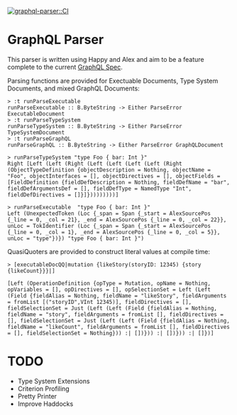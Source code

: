 [![graphql-parser::CI](https://github.com/solomon-b/graphql-parser/actions/workflows/haskell.yml/badge.svg)](https://github.com/solomon-b/graphql-parser/actions/workflows/haskell.yml)

# GraphQL Parser

This parser is written using Happy and Alex and aim to be a feature
complete to the current [GraphQL Spec](https://spec.graphql.org/).

Parsing functions are provided for Exectuable Documents, Type System Documents, and mixed GraphQL Documents:
```
> :t runParseExecutable 
runParseExecutable :: B.ByteString -> Either ParseError ExecutableDocument
> :t runParseTypeSystem 
runParseTypeSystem :: B.ByteString -> Either ParseError TypeSystemDocument
> :t runParseGraphQL 
runParseGraphQL :: B.ByteString -> Either ParseError GraphQLDocument
```

```
> runParseTypeSystem "type Foo { bar: Int }"
Right [Left (Left (Right (Left (Left (Left (Left (Right (ObjectTypeDefinition {objectDescription = Nothing, objectName = "Foo", objectInterfaces = [], objectDirectives = [], objectFields = [FieldDefinition {fieldDefDescription = Nothing, fieldDefName = "bar", fieldDefArgumentsDef = [], fieldDefType = NamedType "Int", fieldDefDirectives = []}]}))))))))]

> runParseExecutable  "type Foo { bar: Int }"
Left (UnexpectedToken (Loc {_span = Span {_start = AlexSourcePos {_line = 0, _col = 21}, _end = AlexSourcePos {_line = 0, _col = 22}}, unLoc = TokIdentifier (Loc {_span = Span {_start = AlexSourcePos {_line = 0, _col = 1}, _end = AlexSourcePos {_line = 0, _col = 5}}, unLoc = "type"})}) "type Foo { bar: Int }")
```

QuasiQuoters are provided to construct literal values at compile time:
```
> [executableDocQQ|mutation {likeStory(storyID: 12345) {story {likeCount}}}|]

[Left (OperationDefinition {opType = Mutation, opName = Nothing, opVariables = [], opDirectives = [], opSelectionSet = Left (Left (Field {fieldAlias = Nothing, fieldName = "likeStory", fieldArguments = fromList [("storyID",VInt 12345)], fieldDirectives = [], fieldSelectionSet = Just (Left (Left (Field {fieldAlias = Nothing, fieldName = "story", fieldArguments = fromList [], fieldDirectives = [], fieldSelectionSet = Just (Left (Left (Field {fieldAlias = Nothing, fieldName = "likeCount", fieldArguments = fromList [], fieldDirectives = [], fieldSelectionSet = Nothing})) :| [])})) :| [])})) :| []})]
```

# TODO

- Type System Extensions
- Criterion Profiling
- Pretty Printer
- Improve Haddocks

